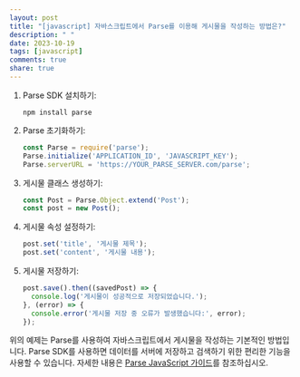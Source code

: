 ```yaml
---
layout: post
title: "[javascript] 자바스크립트에서 Parse를 이용해 게시물을 작성하는 방법은?"
description: " "
date: 2023-10-19
tags: [javascript]
comments: true
share: true
---
```


1. Parse SDK 설치하기:
   ```
   npm install parse
   ```

2. Parse 초기화하기:
   ```javascript
   const Parse = require('parse');
   Parse.initialize('APPLICATION_ID', 'JAVASCRIPT_KEY');
   Parse.serverURL = 'https://YOUR_PARSE_SERVER.com/parse';
   ```

3. 게시물 클래스 생성하기:
   ```javascript
   const Post = Parse.Object.extend('Post');
   const post = new Post();
   ```

4. 게시물 속성 설정하기:
   ```javascript
   post.set('title', '게시물 제목');
   post.set('content', '게시물 내용');
   ```

5. 게시물 저장하기:
   ```javascript
   post.save().then((savedPost) => {
     console.log('게시물이 성공적으로 저장되었습니다.');
   }, (error) => {
     console.error('게시물 저장 중 오류가 발생했습니다:', error);
   });
   ```

위의 예제는 Parse를 사용하여 자바스크립트에서 게시물을 작성하는 기본적인 방법입니다. Parse SDK를 사용하면 데이터를 서버에 저장하고 검색하기 위한 편리한 기능을 사용할 수 있습니다. 자세한 내용은 [Parse JavaScript 가이드](https://docs.parseplatform.org/js/guide/)를 참조하십시오.